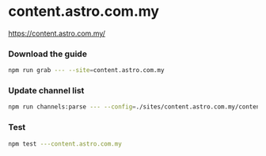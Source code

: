 # content.astro.com.my

https://content.astro.com.my/

### Download the guide

```sh
npm run grab --- --site=content.astro.com.my
```

### Update channel list

```sh
npm run channels:parse --- --config=./sites/content.astro.com.my/content.astro.com.my.config.js --output=./sites/content.astro.com.my/content.astro.com.my.channels.xml
```

### Test

```sh
npm test ---content.astro.com.my
```
